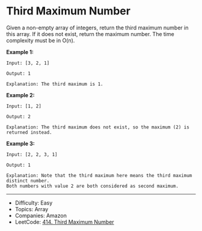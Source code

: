 # Third Maximum Number

Given a non-empty array of integers, return the third maximum number in this array. If it does not exist, return the maximum number. The time complexity must be in O(n).

**Example 1:**
```
Input: [3, 2, 1]

Output: 1

Explanation: The third maximum is 1.
```
**Example 2:**
```
Input: [1, 2]

Output: 2

Explanation: The third maximum does not exist, so the maximum (2) is returned instead.
```
**Example 3:**
```
Input: [2, 2, 3, 1]

Output: 1

Explanation: Note that the third maximum here means the third maximum distinct number.
Both numbers with value 2 are both considered as second maximum.
```

---

* Difficulty: Easy
* Topics: Array
* Companies: Amazon
* LeetCode: [414. Third Maximum Number](https://leetcode.com/problems/third-maximum-number/description/)
